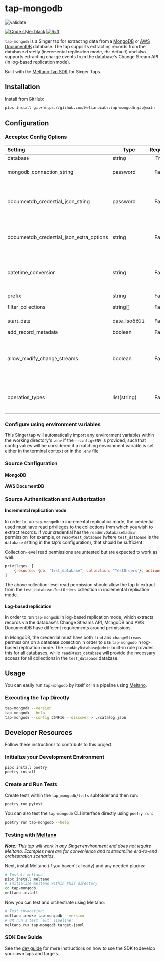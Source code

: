 # tap-mongodb

![validate](https://github.com/MeltanoLabs/tap-mongodb/actions/workflows/validate.yaml/badge.svg)

[![Code style: black](https://img.shields.io/badge/code%20style-black-000000.svg)](https://github.com/psf/black)
[![Ruff](https://img.shields.io/endpoint?url=https://raw.githubusercontent.com/charliermarsh/ruff/main/assets/badge/v1.json)](https://github.com/charliermarsh/ruff)

`tap-mongodb` is a Singer tap for extracting data from a [MongoDB](https://www.mongodb.com/)
or [AWS DocumentDB](https://aws.amazon.com/documentdb/) database. The tap supports extracting records from the database
directly (incremental replication mode, the default) and also supports extracting change events from the database's
Change Stream API (in log-based replication mode).

Built with the [Meltano Tap SDK](https://sdk.meltano.com) for Singer Taps.

## Installation

Install from GitHub:

```bash
pipx install git+https://github.com/MeltanoLabs/tap-mongodb.git@main
```

## Configuration

### Accepted Config Options

| Setting                                  | Type         | Required |               Default               | Description                                                                                                                                                                                                                                                                                                                                                                                                                                                                                                                                                                                  |
|:-----------------------------------------|------------- |:--------:|:-----------------------------------:|:---------------------------------------------------------------------------------------------------------------------------------------------------------------------------------------------------------------------------------------------------------------------------------------------------------------------------------------------------------------------------------------------------------------------------------------------------------------------------------------------------------------------------------------------------------------------------------------------|
| database                                 | string       |   True   |                  -                  | Database from which records will be extracted.                                                                                                                                                                                                                                                                                                                                                                                                                                                                                                                                               |
| mongodb_connection_string                | password     |  False   |                  -                  | MongoDB connection string. See [the MongoDB documentation](https://www.mongodb.com/docs/manual/reference/connection-string/#connection-string-uri-format) for specification. The username and password included in this string must be url-encoded - the tap will not url-encode it.                                                                                                                                                                                                                                                                                                         |
| documentdb_credential_json_string        | password     |  False   |                  -                  | JSON string with keys 'username', 'password', 'engine', 'host', 'port', 'dbClusterIdentifier' or 'dbName', 'ssl'. See example and strucure [in the AWS documentation here](https://docs.aws.amazon.com/secretsmanager/latest/userguide/reference_secret_json_structure.html#reference_secret_json_structure_docdb). The password from this JSON object will be url-encoded by the tap before opening the database connection. The intent of this setting is to enable management of an AWS DocumentDB database credential via AWS SecretsManager                                             |
| documentdb_credential_json_extra_options | string       |  False   |                  -                  | JSON string containing key-value pairs which will be added to the connection string options when using documentdb_credential_json_string. For example, when set to the string `{"tls":"true","tlsCAFile":"my-ca-bundle.pem"}`, the options `tls=true&tlsCAFile=my-ca-bundle.pem` will be passed to the MongoClient.                                                                                                                                                                                                                                                                          |
| datetime_conversion                      | string       |  False   |              datetime               | Parameter passed to MongoClient 'datetime_conversion' parameter. See documentation at https://pymongo.readthedocs.io/en/stable/examples/datetimes.html#handling-out-of-range-datetimes for details. The default value is 'datetime', which will throw a bson.errors.InvalidBson error if a document contains a date outside the range of datetime.MINYEAR (year 1) to datetime.MAXYEAR (9999).                                                                                                                                                                                               |
| prefix                                   | string       |  False   |                 ''                  | An optional prefix which will be added to the name of each stream.                                                                                                                                                                                                                                                                                                                                                                                                                                                                                                                           |
| filter_collections                       | string[]     |  False   |                 []                  | Collections to discover (default: all). Useful for improving catalog discovery performance.                                                                                                                                                                                                                                                                                                                                                                                                                                                                                                  |
| start_date                               | date_iso8601 |  False   |             1970-01-01              | Start date - used for incremental replication only. In log-based replication mode, this setting is ignored.                                                                                                                                                                                                                                                                                                                                                                                                                                                                                  |
| add_record_metadata                      | boolean      |  False   |                False                | When true, _sdc metadata fields will be added to records produced by the tap.                                                                                                                                                                                                                                                                                                                                                                                                                                                                                                                |
| allow_modify_change_streams              | boolean      |  False   |                False                | In AWS DocumentDB (unlike MongoDB), change streams must be enabled specifically (see the [documentation here](https://docs.aws.amazon.com/documentdb/latest/developerguide/change_streams.html#change_streams-enabling) ). If attempting to open a change stream against a collection on which change streams have not been enabled, an OperationFailure error will be raised. If this property is set to True, when this error is seen, the tap will execute an admin command to enable change streams and then retry the read operation. Note: this may incur new costs in AWS DocumentDB. |
| operation_types                          | list(string) |  False   | create,delete,insert,replace,update | List of MongoDB change stream operation types to include in tap output. The default behavior is to limit to document-level operation types. See full list of operation types in [the MongoDB documentation](https://www.mongodb.com/docs/manual/reference/change-events/#operation-types). Note that the list of allowed_values for this property includes some values not available to all MongoDB versions.                                                                                                                                                                                |                                                                                                                                                                               |

### Configure using environment variables

This Singer tap will automatically import any environment variables within the working directory's
`.env` if the `--config=ENV` is provided, such that config values will be considered if a matching
environment variable is set either in the terminal context or in the `.env` file.

### Source Configuration

#### MongoDB

#### AWS DocumentDB

### Source Authentication and Authorization

#### Incremental replication mode

In order to run `tap-mongodb` in incremental replication mode, the credential used must have read privileges to the
collections from which you wish to extract records. If your credential has the `readAnyDatabase@admin` permission, for
example, or `read@test_database` (where `test_database` is the `database` setting in the tap's configuration), that
should be sufficient.

Collection-level read permissions are untested but are expected to work as well:

```javascript
privileges: [
    {resource: {db: "test_database", collection: "TestOrders"}, actions: ["find"]}
]
```

The above collection-level read permission should allow the tap to extract from the `test_database.TestOrders`
collection in incremental replication mode.

#### Log-based replication

In order to run `tap-mongodb` in log-based replication mode, which extracts records via the database's Change Streams
API, MongoDB and AWS DocumentDB have different requirements around permissions.

In MongoDB, the credential must have both `find` and `changeStreams` permissions on a database collection in order to
use `tap-mongodb` in log-based replication mode. The `readAnyDatabase@admin` built-in role provides this for all
databases, while `read@test_database` will provide the necessary access for all collections in the `test_database`
database.

## Usage

You can easily run `tap-mongodb` by itself or in a pipeline using [Meltano](https://meltano.com/).

### Executing the Tap Directly

```bash
tap-mongodb --version
tap-mongodb --help
tap-mongodb --config CONFIG --discover > ./catalog.json
```

## Developer Resources

Follow these instructions to contribute to this project.

### Initialize your Development Environment

```bash
pipx install poetry
poetry install
```

### Create and Run Tests

Create tests within the `tap_mongodb/tests` subfolder and then run:

```bash
poetry run pytest
```

You can also test the `tap-mongodb` CLI interface directly using `poetry run`:

```bash
poetry run tap-mongodb --help
```

### Testing with [Meltano](https://www.meltano.com)

_**Note:** This tap will work in any Singer environment and does not require Meltano.
Examples here are for convenience and to streamline end-to-end orchestration scenarios._

Next, install Meltano (if you haven't already) and any needed plugins:

```bash
# Install meltano
pipx install meltano
# Initialize meltano within this directory
cd tap-mongodb
meltano install
```

Now you can test and orchestrate using Meltano:

```bash
# Test invocation:
meltano invoke tap-mongodb --version
# OR run a test `elt` pipeline:
meltano run tap-mongodb target-jsonl
```

### SDK Dev Guide

See the [dev guide](https://sdk.meltano.com/en/latest/dev_guide.html) for more instructions on how to use the SDK to
develop your own taps and targets.
